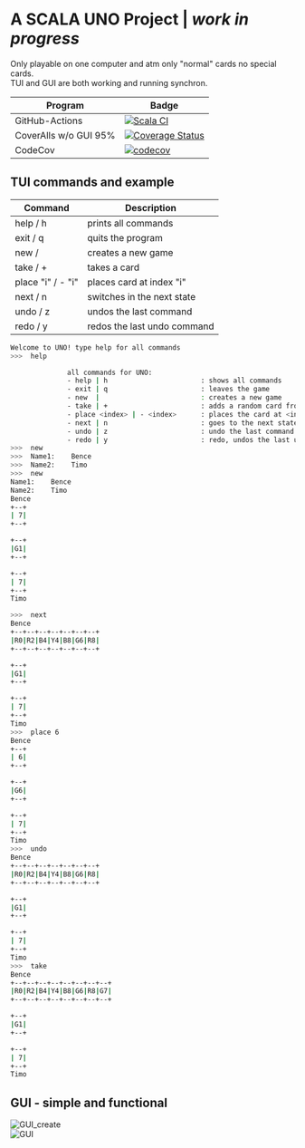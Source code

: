 # A SCALA UNO Project | *work in progress*
Only playable on one computer and atm only "normal" cards no special cards.<br/>
TUI and GUI are both working and running synchron.



Program  | Badge
--------|--------
GitHub-Actions | [![Scala CI](https://github.com/Bxnce/uno/actions/workflows/scala.yml/badge.svg?branch=main)](https://github.com/Bxnce/uno/actions/workflows/scala.yml)
CoverAlls w/o GUI 95%| [![Coverage Status](https://coveralls.io/repos/github/Bxnce/uno/badge.svg)](https://coveralls.io/github/Bxnce/uno)
CodeCov | [![codecov](https://codecov.io/gh/Bxnce/uno/branch/main/graph/badge.svg?token=BIRT0EN7FR)](https://codecov.io/gh/Bxnce/uno)


## TUI commands and example
Command | Description 
--------|--------
help      / h          | prints all commands
exit      / q          | quits the program
new       /            | creates a new game
take      / +          | takes a card
place "i" / - "i"      | places card at index "i"
next      / n          | switches in the next state
undo      / z          | undos the last command
redo      / y          | redos the last undo command


```sh
Welcome to UNO! type help for all commands
>>>  help

              all commands for UNO:
              - help | h                       : shows all commands
              - exit | q                       : leaves the game
              - new  |                         : creates a new game
              - take | +                       : adds a random card from the stack to the player
              - place <index> | - <index>      : places the card at <index>
              - next | n                       : goes to the next state   
              - undo | z                       : undo the last command
              - redo | y                       : redo, undos the last undo
>>>  new
>>>  Name1:    Bence
>>>  Name2:    Timo
>>>  new
Name1:    Bence
Name2:    Timo
Bence
+--+
| 7|
+--+

+--+
|G1|
+--+

+--+
| 7|
+--+
Timo

>>>  next
Bence
+--+--+--+--+--+--+--+
|R0|R2|B4|Y4|B8|G6|R8|
+--+--+--+--+--+--+--+

+--+
|G1|
+--+

+--+
| 7|
+--+
Timo
>>>  place 6
Bence
+--+
| 6|
+--+

+--+
|G6|
+--+

+--+
| 7|
+--+
Timo
>>>  undo
Bence
+--+--+--+--+--+--+--+
|R0|R2|B4|Y4|B8|G6|R8|
+--+--+--+--+--+--+--+

+--+
|G1|
+--+

+--+
| 7|
+--+
Timo
>>>  take
Bence
+--+--+--+--+--+--+--+--+
|R0|R2|B4|Y4|B8|G6|R8|G7|
+--+--+--+--+--+--+--+--+

+--+
|G1|
+--+

+--+
| 7|
+--+
Timo
```

## GUI - simple and functional

![GUI_create](https://media.giphy.com/media/BuomVNSdoNSzO4I00e/giphy.gif)<br/>
![GUI](https://media.giphy.com/media/WHAiEh2GOSL35SZAEo/giphy.gif)


